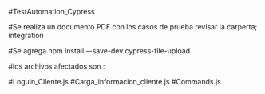 #TestAutomation_Cypress

#Se realiza un documento PDF con los casos de prueba revisar la carperta;  integration

#Se agrega  npm install --save-dev cypress-file-upload

#los archivos afectados son :

#Loguin_Cliente.js
#Carga_informacion_cliente.js
#Commands.js



